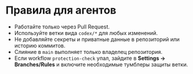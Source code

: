 # Правила для агентов

- Работайте только через Pull Request.
- Используйте ветки вида `codex/*` для любых изменений.
- Не добавляйте секреты и приватные данные в репозиторий или историю коммитов.
- Слияние в `main` выполняет только владелец репозитория.
- Если workflow `protection-check` упал, зайдите в **Settings → Branches/Rules** и включите необходимые тумблеры защиты ветки.
